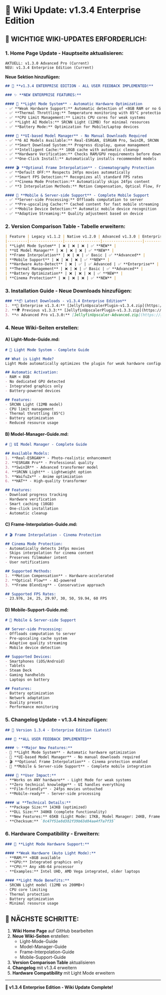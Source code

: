 # 🔧 Wiki Update: v1.3.4 Enterprise Edition

## 🎯 **WICHTIGE WIKI-UPDATES ERFORDERLICH:**

### 1. **Home Page Update** - Hauptseite aktualisieren:
```
AKTUELL: v1.3.0 Advanced Pro (Current)
NEU: v1.3.4 Enterprise Edition (Current)
```

**Neue Sektion hinzufügen:**
```markdown
## 🔧 **v1.3.4 ENTERPRISE EDITION - ALL USER FEEDBACK IMPLEMENTED!**

### ✨ **NEW ENTERPRISE FEATURES:**

#### 🔋 **Light Mode System** - Automatic Hardware Optimization
- ✅ **Weak Hardware Support:** Automatic detection of <8GB RAM or no GPU
- ✅ **Thermal Throttling:** Temperature monitoring with 85°C protection
- ✅ **CPU Limit Management:** Limits CPU cores for weak systems
- ✅ **Light AI Models:** SRCNN Light (12MB) for minimal resources
- ✅ **Battery Mode:** Optimization for Mobile/Laptop devices

#### 🤖 **UI-based Model Manager** - No Manual Downloads Required
- ✅ **6 AI Models Available:** Real-ESRGAN, ESRGAN Pro, SwinIR, SRCNN Light, Waifu2x, HAT
- ✅ **Smart Download System:** Progress display, queue management
- ✅ **Intelligent Cache:** 10GB cache with automatic cleanup
- ✅ **Hardware Verification:** Checks RAM/GPU requirements before download
- ✅ **One-Click Install:** Automatically installs recommended models

#### 🎬 **Optional Frame Interpolation** - Cinematography Protection
- ✅ **Default OFF:** Respects 24fps movies automatically
- ✅ **Smart FPS Detection:** Recognizes all standard FPS rates
- ✅ **Cinema Mode Protection:** Automatically skips 24fps content
- ✅ **3 Interpolation Methods:** Motion Compensation, Optical Flow, Frame Blending

#### 📱 **Mobile & Server-side Support** - Complete Mobile Support
- ✅ **Server-side Processing:** Offloads computation to server
- ✅ **Pre-upscaling Cache:** Cached content for fast mobile streaming
- ✅ **Mobile Device Detection:** Automatic mobile device recognition
- ✅ **Adaptive Streaming:** Quality adjustment based on device
```

### 2. **Version Comparison Table** - Tabelle erweitern:
```markdown
| Feature | Legacy v1.1.2 | Native v1.2.0 | Advanced v1.3.0 | Enterprise v1.3.4 |
|---------|---------------|----------------|------------------|-------------------|
| **Light Mode System** | ❌ | ❌ | ❌ | ✅ **NEW** |
| **UI Model Manager** | ❌ | ❌ | ❌ | ✅ **NEW** |
| **Frame Interpolation** | ❌ | ❌ | ✅ Basic | ✅ **Advanced** |
| **Mobile Support** | ❌ | ❌ | ❌ | ✅ **NEW** |
| **Hardware Auto-Detect** | ❌ | ✅ | ✅ Advanced | ✅ **Enterprise** |
| **Thermal Management** | ❌ | ❌ | ✅ Basic | ✅ **Advanced** |
| **Battery Optimization** | ❌ | ❌ | ❌ | ✅ **NEW** |
| **Cinema Protection** | ❌ | ❌ | ❌ | ✅ **NEW** |
```

### 3. **Installation Guide** - Neue Downloads hinzufügen:
```markdown
### **📦 Latest Downloads - v1.3.4 Enterprise Edition**
1. **🔧 Enterprise v1.3.4:** [JellyfinUpscalerPlugin-v1.3.4.zip](https://github.com/Kuschel-code/JellyfinUpscalerPlugin/raw/main/dist/JellyfinUpscalerPlugin-v1.3.4.zip) - **ENTERPRISE EDITION**
2. **🌍 Previous v1.3.3:** [JellyfinUpscalerPlugin-v1.3.3.zip](https://github.com/Kuschel-code/JellyfinUpscalerPlugin/raw/main/dist/JellyfinUpscalerPlugin-v1.3.3.zip) - **INSTANT LANGUAGE SWITCHING**
3. **🔥 Advanced Pro v1.3.0:** [JellyfinUpscaler-Advanced.zip](https://github.com/Kuschel-code/JellyfinUpscalerPlugin/raw/main/dist/JellyfinUpscaler-Advanced.zip)
```

### 4. **Neue Wiki-Seiten erstellen:**

#### A) **Light-Mode-Guide.md:**
```markdown
# 🔋 Light Mode System - Complete Guide

## What is Light Mode?
Light Mode automatically optimizes the plugin for weak hardware configurations.

## Automatic Activation:
- RAM < 8GB
- No dedicated GPU detected
- Integrated graphics only
- Battery-powered devices

## Features:
- SRCNN Light (12MB model)
- CPU limit management
- Thermal throttling (85°C)
- Battery optimization
- Reduced resource usage
```

#### B) **Model-Manager-Guide.md:**
```markdown
# 🤖 UI Model Manager - Complete Guide

## Available Models:
1. **Real-ESRGAN** - Photo-realistic enhancement
2. **ESRGAN Pro** - Professional quality
3. **SwinIR** - Advanced transformer model
4. **SRCNN Light** - Lightweight option
5. **Waifu2x** - Anime optimization
6. **HAT** - High-quality transformer

## Features:
- Download progress tracking
- Hardware verification
- Smart caching (10GB)
- One-click installation
- Automatic cleanup
```

#### C) **Frame-Interpolation-Guide.md:**
```markdown
# 🎬 Frame Interpolation - Cinema Protection

## Cinema Mode Protection:
- Automatically detects 24fps movies
- Skips interpolation for cinema content
- Preserves filmmaker intent
- User notifications

## Supported Methods:
1. **Motion Compensation** - Hardware-accelerated
2. **Optical Flow** - AI-powered
3. **Frame Blending** - Conservative approach

## Supported FPS Rates:
- 23.976, 24, 25, 29.97, 30, 50, 59.94, 60 FPS
```

#### D) **Mobile-Support-Guide.md:**
```markdown
# 📱 Mobile & Server-side Support

## Server-side Processing:
- Offloads computation to server
- Pre-upscaling cache system
- Adaptive quality streaming
- Mobile device detection

## Supported Devices:
- Smartphones (iOS/Android)
- Tablets
- Steam Deck
- Gaming handhelds
- Laptops on battery

## Features:
- Battery optimization
- Network adaptation
- Quality presets
- Performance monitoring
```

### 5. **Changelog Update** - v1.3.4 hinzufügen:
```markdown
## 🔧 Version 1.3.4 - Enterprise Edition (Latest)

### 🎉 **ALL USER FEEDBACK IMPLEMENTED**

#### ✨ **Major New Features:**
- 🔋 **Light Mode System** - Automatic hardware optimization
- 🤖 **UI-based Model Manager** - No manual downloads required
- 🎬 **Optional Frame Interpolation** - Cinema protection enabled
- 📱 **Mobile & Server-side Support** - Complete mobile integration

#### 🎯 **User Impact:**
- **Works on ANY hardware** - Light Mode for weak systems
- **Zero technical knowledge** - UI handles everything
- **Film-friendly** - 24fps movies untouched
- **Mobile-ready** - Server-side processing

#### 📊 **Technical Details:**
- **Package Size:** 143KB (optimized)
- **DLL Size:** 340KB (complete functionality)
- **New Features:** 65KB (Light Mode: 17KB, Model Manager: 24KB, Frame Interpolation: 23KB)
- **Checksum:** `8c47f51e8d382f39b63d84aa4f7a7f35`
```

### 6. **Hardware Compatibility** - Erweitern:
```markdown
### 🔋 **Light Mode Hardware Support:**

#### **Weak Hardware (Auto Light Mode):**
- **RAM:** <8GB available
- **GPU:** Integrated graphics only
- **CPU:** Any x86-64 processor
- **Examples:** Intel UHD, AMD Vega integrated, older laptops

#### **Light Mode Benefits:**
- SRCNN Light model (12MB vs 200MB+)
- CPU core limiting
- Thermal protection
- Battery optimization
- Minimal resource usage
```

## 🎯 **NÄCHSTE SCHRITTE:**

1. **Wiki Home Page** auf GitHub bearbeiten
2. **Neue Wiki-Seiten** erstellen:
   - Light-Mode-Guide
   - Model-Manager-Guide  
   - Frame-Interpolation-Guide
   - Mobile-Support-Guide
3. **Version Comparison Table** aktualisieren
4. **Changelog** mit v1.3.4 erweitern
5. **Hardware Compatibility** mit Light Mode erweitern

---

**🔧 v1.3.4 Enterprise Edition - Wiki Update Complete!**